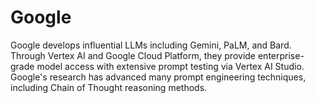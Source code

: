 # Google

Google develops influential LLMs including Gemini, PaLM, and Bard. Through Vertex AI and Google Cloud Platform, they provide enterprise-grade model access with extensive prompt testing via Vertex AI Studio. Google's research has advanced many prompt engineering techniques, including Chain of Thought reasoning methods.